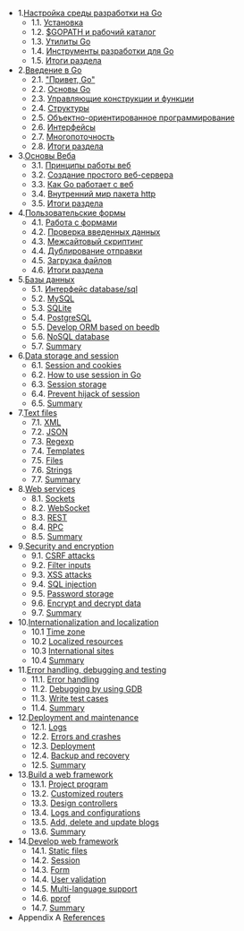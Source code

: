 - 1.[Настройка среды разработки на Go](01.0.md)
	- 1.1. [Установка](01.1.md)
	- 1.2. [$GOPATH и рабочий каталог](01.2.md)
	- 1.3. [Утилиты Go](01.3.md)
	- 1.4. [Инструменты разработки для Go](01.4.md)
	- 1.5. [Итоги раздела](01.5.md)
- 2.[Введение в Go](02.0.md)
	- 2.1. ["Привет, Go"](02.1.md)
	- 2.2. [Основы Go](02.2.md)
	- 2.3. [Управляющие конструкции и функции](02.3.md)
	- 2.4. [Структуры](02.4.md)
	- 2.5. [Объектно-ориентированное программирование](02.5.md)
	- 2.6. [Интерфейсы](02.6.md)
	- 2.7. [Многопоточность](02.7.md)
	- 2.8. [Итоги раздела](02.8.md)
- 3.[Основы Веба](03.0.md)
	- 3.1. [Принципы работы веб](03.1.md)
	- 3.2. [Создание простого веб-сервера](03.2.md)
	- 3.3. [Как Go работает с веб](03.3.md)
	- 3.4. [Внутренний мир пакета http](03.4.md)
	- 3.5. [Итоги раздела](03.5.md)
- 4.[Пользовательские формы](04.0.md)
	- 4.1. [Работа с формами](04.1.md)
	- 4.2. [Проверка введенных данных](04.2.md)
	- 4.3. [Межсайтовый скриптинг](04.3.md)
	- 4.4. [Дублирование отправки](04.4.md)
	- 4.5. [Загрузка файлов](04.5.md)
	- 4.6. [Итоги раздела](04.6.md)
- 5.[Базы данных](05.0.md)
	- 5.1. [Интерфейс database/sql](05.1.md)
	- 5.2. [MySQL](05.2.md)
	- 5.3. [SQLite](05.3.md)
	- 5.4. [PostgreSQL](05.4.md)
	- 5.5. [Develop ORM based on beedb](05.5.md)
	- 5.6. [NoSQL database](05.6.md)
	- 5.7. [Summary](05.7.md)
- 6.[Data storage and session](06.0.md)
	- 6.1. [Session and cookies](06.1.md)
	- 6.2. [How to use session in Go](06.2.md)
	- 6.3. [Session storage](06.3.md)
	- 6.4. [Prevent hijack of session](06.4.md)
	- 6.5. [Summary](06.5.md)
- 7.[Text files](07.0.md)
	- 7.1. [XML](07.1.md)
	- 7.2. [JSON](07.2.md)
	- 7.3. [Regexp](07.3.md)
	- 7.4. [Templates](07.4.md)
	- 7.5. [Files](07.5.md)
	- 7.6. [Strings](07.6.md)
	- 7.7. [Summary](07.7.md)
- 8.[Web services](08.0.md)
	- 8.1. [Sockets](08.1.md)
	- 8.2. [WebSocket](08.2.md)
	- 8.3. [REST](08.3.md)
	- 8.4. [RPC](08.4.md)
	- 8.5. [Summary](08.5.md)
- 9.[Security and encryption](09.0.md)
	- 9.1. [CSRF attacks](09.1.md)
	- 9.2. [Filter inputs](09.2.md)
	- 9.3. [XSS attacks](09.3.md)
	- 9.4. [SQL injection](09.4.md)
	- 9.5. [Password storage](09.5.md)
	- 9.6. [Encrypt and decrypt data](09.6.md)
	- 9.7. [Summary](09.7.md)
- 10.[Internationalization and localization](10.0.md)
	- 10.1 [Time zone](10.1.md)
	- 10.2 [Localized resources](10.2.md)
	- 10.3 [International sites](10.3.md)
	- 10.4 [Summary](10.4.md)
- 11.[Error handling, debugging and testing](11.0.md)
	- 11.1. [Error handling](11.1.md)
	- 11.2. [Debugging by using GDB](11.2.md)
	- 11.3. [Write test cases](11.3.md)
	- 11.4. [Summary](11.4.md)
- 12.[Deployment and maintenance](12.0.md)
	- 12.1. [Logs](12.1.md)
	- 12.2. [Errors and crashes](12.2.md)
	- 12.3. [Deployment](12.3.md)
	- 12.4. [Backup and recovery](12.4.md)
	- 12.5. [Summary](12.5.md)
- 13.[Build a web framework](13.0.md)
	- 13.1. [Project program](13.1.md)
	- 13.2. [Customized routers](13.2.md)
	- 13.3. [Design controllers](13.3.md)
	- 13.4. [Logs and configurations](13.4.md)
	- 13.5. [Add, delete and update blogs](13.5.md)
	- 13.6. [Summary](13.6.md)
- 14.[Develop web framework](14.0.md)
	- 14.1. [Static files](14.1.md)
	- 14.2. [Session](14.2.md)
	- 14.3. [Form](14.3.md)
	- 14.4. [User validation](14.4.md)
	- 14.5. [Multi-language support](14.5.md)
	- 14.6. [pprof](14.6.md)
	- 14.7. [Summary](14.7.md)
- Appendix A [References](ref.md)
